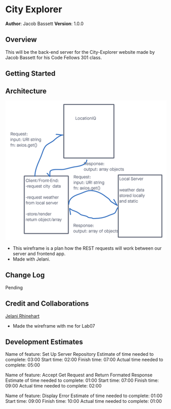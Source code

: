 # City Explorer

**Author**: Jacob Bassett
**Version**: 1.0.0 

## Overview

This will be the back-end server for the City-Explorer website made by Jacob Bassett for his Code Fellows 301 class.

## Getting Started

<!-- What are the steps that a user must take in order to build this app on their own machine and get it running? -->

## Architecture

![Lab07 Wireframe](./images/lab07_wireframe.png)
 * This wireframe is a plan how the REST requests will work between our server and frontend app.
 * Made with Jelani.

## Change Log

<!-- Use this area to document the iterative changes made to your application as each feature is successfully implemented. Use time stamps. Here's an example:

01-01-2001 4:59pm - Application now has a fully-functional express server, with a GET route for the location resource. -->
Pending

## Credit and Collaborations

[Jelani Rhinehart](https://github.com/Jchips)
 * Made the wireframe with me for Lab07


## Development Estimates

Name of feature: Set Up Server Repository
Estimate of time needed to complete: 03:00
Start time: 02:00
Finish time: 07:00
Actual time needed to complete: 05:00

Name of feature: Accept Get Request and Return Formated Response
Estimate of time needed to complete: 01:00
Start time: 07:00
Finish time: 09:00
Actual time needed to complete: 02:00

Name of feature: Display Error
Estimate of time needed to complete: 01:00
Start time: 09:00
Finish time: 10:00
Actual time needed to complete: 01:00


